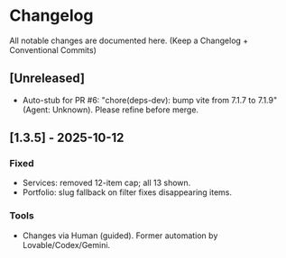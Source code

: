 # Changelog
All notable changes are documented here. (Keep a Changelog + Conventional Commits)

## [Unreleased]
- Auto-stub for PR #6: "chore(deps-dev): bump vite from 7.1.7 to 7.1.9" (Agent: Unknown). Please refine before merge.

## [1.3.5] - 2025-10-12
### Fixed
- Services: removed 12-item cap; all 13 shown.
- Portfolio: slug fallback on filter fixes disappearing items.
### Tools
- Changes via Human (guided). Former automation by Lovable/Codex/Gemini.
